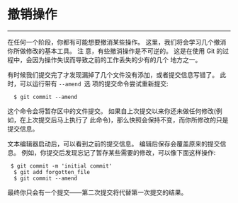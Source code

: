 # 撤销操作
---- 

在任何一个阶段，你都有可能想要撤消某些操作。 这里，我们将会学习几个撤消你所做修改的基本工具。 注 意，有些撤消操作是不可逆的。 这是在使用 Git 的过程中，会因为操作失误而导致之前的工作丢失的少有的几个 地方之一。 

有时候我们提交完了才发现漏掉了几个文件没有添加，或者提交信息写错了。 此时，可以运行带有 `--amend `选 项的提交命令尝试重新提交: 

	  $ git commit --amend


这个命令会将暂存区中的文件提交。 如果自上次提交以来你还未做任何修改(例如，在上次提交后马上执行了 此命令)，那么快照会保持不变，而你所修改的只是提交信息。 

文本编辑器启动后，可以看到之前的提交信息。 编辑后保存会覆盖原来的提交信息。 例如，你提交后发现忘记了暂存某些需要的修改，可以像下面这样操作: 

	 
	 $ git commit -m 'initial commit'
	  $ git add forgotten_file
	  $ git commit --amend

最终你只会有一个提交——第二次提交将代替第一次提交的结果。






 
 


 

 
